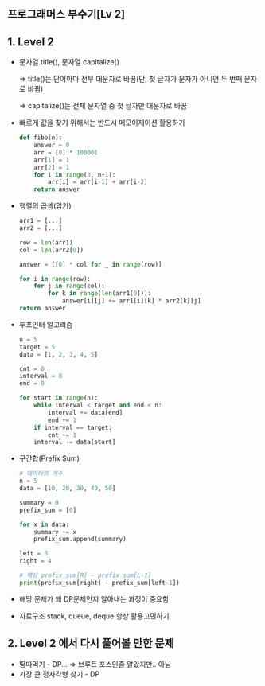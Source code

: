 ## 프로그래머스 부수기[Lv 2]



## 1. Level 2

- 문자열.title(), 문자열.capitalize()

  => title()는 단어마다 전부 대문자로 바꿈(단, 첫 글자가 문자가 아니면 두 번째 문자로 바뀜)

  => capitalize()는 전체 문자열 중 첫 글자만 대문자로 바꿈



- 빠르게 값을 찾기 위해서는 반드시 메모이제이션 활용하기

  ```python
  def fibo(n):
      answer = 0
      arr = [0] * 100001
      arr[1] = 1
      arr[2] = 1
      for i in range(3, n+1):
          arr[i] = arr[i-1] + arr[i-2]
      return answer
  ```



- 행렬의 곱셈(암기)

  ```python
  arr1 = [...]
  arr2 = [...]
  
  row = len(arr1)
  col = len(arr2[0])
  
  answer = [[0] * col for _ in range(row)]
  
  for i in range(row):
      for j in range(col):
          for k in range(len(arr1[0])):
              answer[i][j] += arr1[i][k] * arr2[k][j]
  return answer
  ```



- 투포인터 알고리즘

  ```python
  n = 5
  target = 5
  data = [1, 2, 3, 4, 5]
  
  cnt = 0
  interval = 0
  end = 0
  
  for start in range(n):
      while interval < target and end < n:
          interval += data[end]
          end += 1
      if interval == target:
          cnt += 1
      interval -= data[start]
  ```



- 구간합(Prefix Sum)

  ```python
  # 데이터의 개수
  n = 5
  data = [10, 20, 30, 40, 50]
  
  summary = 0
  prefix_sum = [0]
  
  for x in data:
      summary += x
      prefix_sum.append(summary)
  
  left = 3
  right = 4
  
  # 핵심 prefix_sum[R] - prefix_sum[L-1]
  print(prefix_sum[right] - prefix_sum[left-1])
  ```



- 해당 문제가 왜 DP문제인지 알아내는 과정이 중요함

  

- 자료구조 stack, queue, deque 항상 활용고민하기





## 2. Level 2 에서 다시 풀어볼 만한 문제

- 땅따먹기 - DP... => 브루트 포스인줄 알았지만.. 아님
- 가장 큰 정사각형 찾기 - DP

